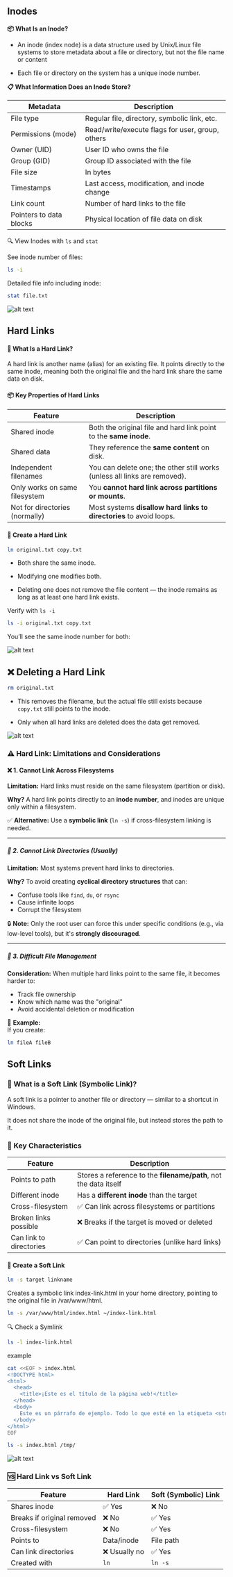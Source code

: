 ## Inodes

**📦 What Is an Inode?**
- An inode (index node) is a data structure used by Unix/Linux file systems to store metadata about a file or directory, but not the file name or content

- Each file or directory on the system has a unique inode number.

**📋 What Information Does an Inode Store?**

| Metadata                | Description                                      |
| ----------------------- | ------------------------------------------------ |
| File type               | Regular file, directory, symbolic link, etc.     |
| Permissions (mode)      | Read/write/execute flags for user, group, others |
| Owner (UID)             | User ID who owns the file                        |
| Group (GID)             | Group ID associated with the file                |
| File size               | In bytes                                         |
| Timestamps              | Last access, modification, and inode change      |
| Link count              | Number of hard links to the file                 |
| Pointers to data blocks | Physical location of file data on disk           |


🔍 View Inodes with `ls` and `stat`

See inode number of files:
```bash
ls -i
```

Detailed file info including inode:
```bash
stat file.txt
```

![alt text](images/image4.png)

## Hard Links

#### **🔗 What Is a Hard Link?**
A hard link is another name (alias) for an existing file. It points directly to the same inode, meaning both the original file and the hard link share the same data on disk.

#### **📦 Key Properties of Hard Links**

| Feature                        | Description                                                               |
| ------------------------------ | ------------------------------------------------------------------------- |
| Shared inode                   | Both the original file and hard link point to the **same inode**.         |
| Shared data                    | They reference the **same content** on disk.                              |
| Independent filenames          | You can delete one; the other still works (unless all links are removed). |
| Only works on same filesystem  | You **cannot hard link across partitions or mounts**.                     |
| Not for directories (normally) | Most systems **disallow hard links to directories** to avoid loops.       |

#### **🔧 Create a Hard Link**

```bash
ln original.txt copy.txt
```

- Both share the same inode.

- Modifying one modifies both.

- Deleting one does not remove the file content — the inode remains as long as at least one hard link exists.

Verify with `ls -i`
```bash
ls -i original.txt copy.txt
```
You’ll see the same inode number for both:

![alt text](images/image5.png)

## ❌ Deleting a Hard Link
```bash
rm original.txt
```
- This removes the filename, but the actual file still exists because `copy.txt` still points to the inode.

- Only when all hard links are deleted does the data get removed.

![alt text](images/image6.png)

### ⚠️ Hard Link: Limitations and Considerations

#### ❌ 1. Cannot Link Across Filesystems

**Limitation:** Hard links must reside on the same filesystem (partition or disk).

**Why?** A hard link points directly to an **inode number**, and inodes are unique only within a filesystem.

✅ **Alternative:** Use a **symbolic link** (`ln -s`) if cross-filesystem linking is needed.

---

##### 🚫 2. Cannot Link Directories (Usually)

**Limitation:** Most systems prevent hard links to directories.

**Why?** To avoid creating **cyclical directory structures** that can:

- Confuse tools like `find`, `du`, or `rsync`
- Cause infinite loops
- Corrupt the filesystem

🔒 **Note:** Only the root user can force this under specific conditions (e.g., via low-level tools), but it's **strongly discouraged**.

---

##### 🧹 3. Difficult File Management

**Consideration:** When multiple hard links point to the same file, it becomes harder to:

- Track file ownership
- Know which name was the "original"
- Avoid accidental deletion or modification

📝 **Example:**  
If you create:

```bash
ln fileA fileB
```

## Soft Links

### **🧷 What is a Soft Link (Symbolic Link)?**
A soft link is a pointer to another file or directory — similar to a shortcut in Windows.

It does not share the inode of the original file, but instead stores the path to it.

### **🔗 Key Characteristics**
| Feature                 | Description                                                      |
| ----------------------- | ---------------------------------------------------------------- |
| Points to path          | Stores a reference to the **filename/path**, not the data itself |
| Different inode         | Has a **different inode** than the target                        |
| Cross-filesystem        | ✅ Can link across filesystems or partitions                      |
| Broken links possible   | ❌ Breaks if the target is moved or deleted                       |
| Can link to directories | ✅ Can point to directories (unlike hard links)                   |


#### 🔧 Create a Soft Link

```bash
ln -s target linkname
```

Creates a symbolic link index-link.html in your home directory, pointing to the original file in /var/www/html.

```bash
ln -s /var/www/html/index.html ~/index-link.html
```


🔍 Check a Symlink
```bash
ls -l index-link.html
```

example 

```bash
cat <<EOF > index.html
<!DOCTYPE html>
<html>
  <head>
    <title>¡Este es el título de la página web!</title>
  </head>
  <body>
    Este es un párrafo de ejemplo. Todo lo que esté en la etiqueta <strong>body</strong> aparecerá en la página, al igual que esta etiqueta <strong>p</strong> y su contenido.
  </body>
</html>
EOF
```

```bash
ls -s index.html /tmp/
```
![alt text](images/image7.png)


### **🆚 Hard Link vs Soft Link**

| Feature                    | Hard Link    | Soft (Symbolic) Link |
| -------------------------- | ------------ | -------------------- |
| Shares inode               | ✅ Yes        | ❌ No                 |
| Breaks if original removed | ❌ No         | ✅ Yes                |
| Cross-filesystem           | ❌ No         | ✅ Yes                |
| Points to                  | Data/inode   | File path            |
| Can link directories       | ❌ Usually no | ✅ Yes                |
| Created with               | `ln`         | `ln -s`              |

